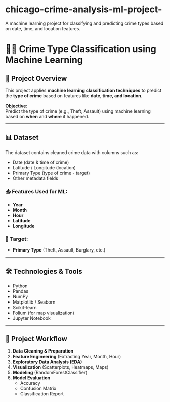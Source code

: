 # chicago-crime-analysis-ml-project-
A machine learning project for classifying and predicting crime types based on date, time, and location features.
# 🕵️‍♂️ Crime Type Classification using Machine Learning

## 📑 Project Overview
This project applies **machine learning classification techniques** to predict the **type of crime** based on features like **date, time, and location**.

**Objective:**  
Predict the type of crime (e.g., Theft, Assault) using machine learning based on **when** and **where** it happened.

---

## 📊 Dataset
The dataset contains cleaned crime data with columns such as:
- Date (date & time of crime)
- Latitude / Longitude (location)
- Primary Type (type of crime - target)
- Other metadata fields

### 📥 Features Used for ML:
- **Year**
- **Month**
- **Hour**
- **Latitude**
- **Longitude**

### 🎯 Target:
- **Primary Type** (Theft, Assault, Burglary, etc.)

---

## 🛠️ Technologies & Tools
- Python  
- Pandas  
- NumPy  
- Matplotlib / Seaborn  
- Scikit-learn  
- Folium (for map visualization)  
- Jupyter Notebook  

---

## 🚀 Project Workflow
1. **Data Cleaning & Preparation**
2. **Feature Engineering** (Extracting Year, Month, Hour)
3. **Exploratory Data Analysis (EDA)**
4. **Visualization** (Scatterplots, Heatmaps, Maps)
5. **Modeling** (RandomForestClassifier)
6. **Model Evaluation**
    - Accuracy
    - Confusion Matrix
    - Classification Report
